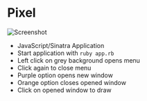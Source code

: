 # Pixel
![Screenshot](https://i.imgur.com/vz50RfG.png)

* JavaScript/Sinatra Application
* Start application with `ruby app.rb`
* Left click on grey background opens menu
* Click again to close menu
* Purple option opens new window
* Orange option closes opened window
* Click on opened window to draw
